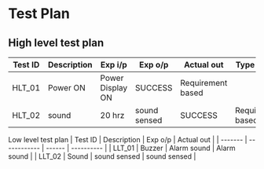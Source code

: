 # Test Plan
## High level test plan
| Test ID |	Description |	Exp i/p |	Exp o/p |	Actual out |	Type of test |
| ------- | ----------- | ------- | ------- | ----------- | ----------- |
| HLT_01 |	Power ON |	Power	Display ON |	SUCCESS |	Requirement based |
| HLT_02 |	sound |	20 hrz |	sound sensed |	SUCCESS |	Requirement based |

Low level test plan
| Test ID |	Description |	Exp o/p |	Actual out |
| ------- | ------------ | ------ | ---------- |
| LLT_01 |	Buzzer |	Alarm sound |	Alarm sound |
| LLT_02 |	Sound |	sound sensed |	sound sensed |
